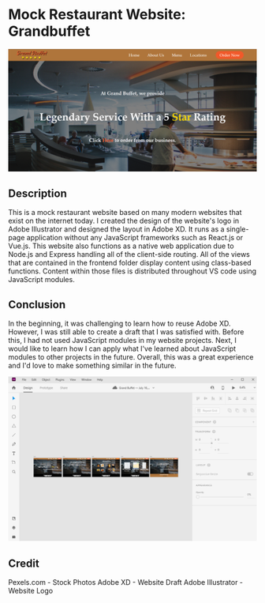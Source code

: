 # Mock Restaurant Website: Grandbuffet

<img src='frontend/static/css/assets/GrandBuffet-ReadMe.png'>

## Description
This is a mock restaurant website based on many modern websites that exist on the internet today.
I created the design of the website's logo in Adobe Illustrator and designed the layout in Adobe XD.
It runs as a single-page application without any JavaScript frameworks such as React.js or Vue.js.
This website also functions as a native web application due to Node.js and Express handling all of the client-side routing.
All of the views that are contained in the frontend folder display content using class-based functions.
Content within those files is distributed throughout VS code using JavaScript modules. 

## Conclusion
In the beginning, it was challenging to learn how to reuse Adobe XD. However, I was still able to create a draft that I was satisfied with. 
Before this, I had not used JavaScript modules in my website projects.
Next, I would like to learn how I can apply what I've learned about JavaScript modules to other projects in the future.
Overall, this was a great experience and I'd love to make something similar in the future.

<img src='frontend/static/css/assets/GrandBuffet(AdobeXD).png'>

## Credit

Pexels.com - Stock Photos
Adobe XD - Website Draft
Adobe Illustrator - Website Logo
